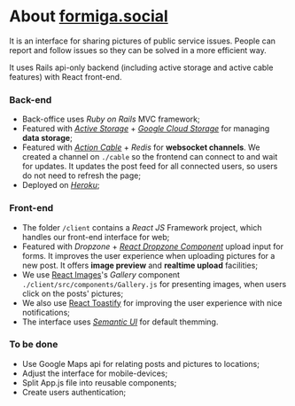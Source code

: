 # About [formiga.social](http://formiga.social/ "formiga.social")
It is an interface for sharing pictures of public service issues. People can report and follow issues so they can be solved in a more efficient way.

It uses Rails api-only backend (including active storage and active cable features) with React front-end.

### Back-end

- Back-office uses  *Ruby on Rails* MVC framework;
- Featured with *[Active Storage](https://devcenter.heroku.com/articles/active-storage-on-heroku "Active Storage")* + *[Google Cloud Storage](https://guides.rubyonrails.org/active_storage_overview.html#attaching-files-to-records "Google Cloud Storage")* for managing **data storage**;
- Featured with *[Action Cable](https://guides.rubyonrails.org/action_cable_overview.html "Action Cable")* + *Redis* for **websocket channels**. We created a channel on `./cable` so the frontend can connect to and wait for updates. It updates the post feed for all connected users, so users do not need to refresh the page;
- Deployed on *[Heroku](https://blog.heroku.com/a-rock-solid-modern-web-stack "Heroku")*;

### Front-end

- The folder `/client` contains a *React JS* Framework project, which handles our front-end interface for web;
- Featured with *Dropzone* + *[React Dropzone Component](https://www.npmjs.com/package/react-dropzone-component "React Dropzone Component")* upload input for forms. It improves the user experience when uploading pictures for a new post. It offers **image preview** and **realtime upload** facilities;
- We use [React Images](https://jossmac.github.io/react-images/ "React Images")'s *Gallery* component `./client/src/components/Gallery.js` for presenting images, when users click on the posts' pictures;
- We also use [React Toastify](https://github.com/fkhadra/react-toastify "React Toastify") for improving the user experience with nice notifications;
- The interface uses *[Semantic UI](https://react.semantic-ui.com/ "Semantic UI")* for default themming.

### To be done
- Use Google Maps api for relating posts and pictures to locations;
- Adjust the interface for mobile-devices;
- Split App.js file into reusable components;
- Create users authentication;
